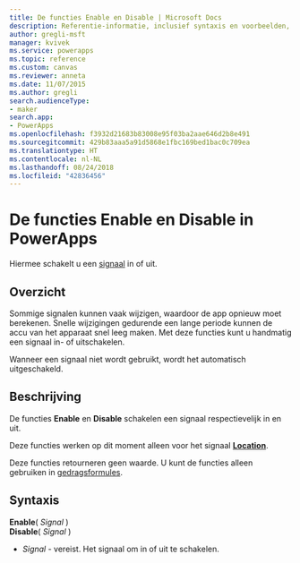 ```yaml
---
title: De functies Enable en Disable | Microsoft Docs
description: Referentie-informatie, inclusief syntaxis en voorbeelden, voor de functies Enable en Disable in PowerApps
author: gregli-msft
manager: kvivek
ms.service: powerapps
ms.topic: reference
ms.custom: canvas
ms.reviewer: anneta
ms.date: 11/07/2015
ms.author: gregli
search.audienceType:
- maker
search.app:
- PowerApps
ms.openlocfilehash: f3932d21683b83008e95f03ba2aae646d2b8e491
ms.sourcegitcommit: 429b83aaa5a91d5868e1fbc169bed1bac0c709ea
ms.translationtype: HT
ms.contentlocale: nl-NL
ms.lasthandoff: 08/24/2018
ms.locfileid: "42836456"
---
```

# <a name="enable-and-disable-functions-in-powerapps"></a>De functies Enable en Disable in PowerApps
Hiermee schakelt u een [signaal](signals.md) in of uit.

## <a name="overview"></a>Overzicht
Sommige signalen kunnen vaak wijzigen, waardoor de app opnieuw moet berekenen.  Snelle wijzigingen gedurende een lange periode kunnen de accu van het apparaat snel leeg maken. Met deze functies kunt u handmatig een signaal in- of uitschakelen.

Wanneer een signaal niet wordt gebruikt, wordt het automatisch uitgeschakeld.

## <a name="description"></a>Beschrijving
De functies **Enable** en **Disable** schakelen een signaal respectievelijk in en uit.

Deze functies werken op dit moment alleen voor het signaal **[Location](signals.md)**.

Deze functies retourneren geen waarde. U kunt de functies alleen gebruiken in [gedragsformules](../working-with-formulas-in-depth.md).

## <a name="syntax"></a>Syntaxis
**Enable**( *Signal* )<br>**Disable**( *Signal* )

* *Signal* - vereist.  Het signaal om in of uit te schakelen.

